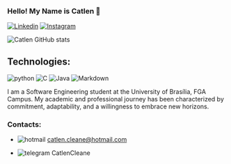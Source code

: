 ### Hello! My Name is Catlen 👋

[![Linkedin](https://img.shields.io/badge/LinkedIn-0077B5?style=for-the-badge&logo=linkedin&logoColor=white)](https://www.linkedin.com/public-profile/settings?lipi=urn%3Ali%3Apage%3Ad_flagship3_profile_self_edit_contact-info%3BIoJN377lRwqGIXB1%2Bp49aQ%3D%3D)
[![Instagram](https://img.shields.io/badge/Instagram-E4405F?style=for-the-badge&logo=instagram&logoColor=white)](https://instagram.com/catlencleane)

![Catlen GitHub stats](https://github-readme-stats.vercel.app/api?username=catlenc&show_icons=true&theme=radical)


## Technologies:

![python](https://img.shields.io/badge/Python-3776AB?style=for-the-badge&logo=python&logoColor=white)
![C](https://img.shields.io/badge/C-00599C?style=for-the-badge&logo=c&logoColor=white)
![Java](https://img.shields.io/badge/Java-ED8B00?style=for-the-badge&logo=openjdk&logoColor=white)
![Markdown](https://img.shields.io/badge/Markdown-000000?style=for-the-badge&logo=markdown&logoColor=white)

I am a Software Engineering student at the University of Brasília, FGA Campus. My academic and professional journey has been characterized by commitment, adaptability, and a willingness to embrace new horizons.

### Contacts:

- ![hotmail](https://img.shields.io/badge/Microsoft_Outlook-0078D4?style=for-the-badge&logo=microsoft-outlook&logoColor=white)   catlen.cleane@hotmail.com

- ![telegram](https://img.shields.io/badge/Telegram-2CA5E0?style=for-the-badge&logo=telegram&logoColor=white)     CatlenCleane